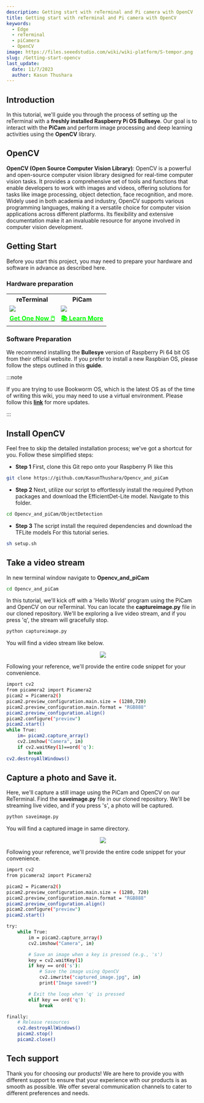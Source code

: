 ```yaml
---
description: Getting start with reTerminal and Pi camera with OpenCV
title: Getting start with reTerminal and Pi camera with OpenCV
keywords:
  - Edge
  - reTerminal 
  - piCamera
  - OpenCV
image: https://files.seeedstudio.com/wiki/wiki-platform/S-tempor.png
slug: /Getting-start-opencv
last_update:
  date: 11/7/2023
  author: Kasun Thushara
---
```

## Introduction

In this tutorial, we'll guide you through the process of setting up the reTerminal with a **freshly installed Raspberry Pi OS Bullseye**. Our goal is to interact with the **PiCam** and perform image processing and deep learning activities using the **OpenCV** library.

## OpenCV

**OpenCV (Open Source Computer Vision Library)**: OpenCV is a powerful and open-source computer vision library designed for real-time computer vision tasks. It provides a comprehensive set of tools and functions that enable developers to work with images and videos, offering solutions for tasks like image processing, object detection, face recognition, and more. Widely used in both academia and industry, OpenCV supports various programming languages, making it a versatile choice for computer vision applications across different platforms. Its flexibility and extensive documentation make it an invaluable resource for anyone involved in computer vision development.

## Getting Start

Before you start this project, you may need to prepare your hardware and software in advance as described here.

### Hardware preparation

<div class="table-center">
	<table class="table-nobg">
    <tr class="table-trnobg">
      <th class="table-trnobg">reTerminal</th>
      <th class="table-trnobg">PiCam</th>
		</tr>
    <tr class="table-trnobg"></tr>
		<tr class="table-trnobg">
			<td class="table-trnobg"><div style={{textAlign:'center'}}><img src="https://files.seeedstudio.com/wiki/ReTerminal/frigate/reterminal.png" style={{width:300, height:'auto'}}/></div></td>
      <td class="table-trnobg"><div style={{textAlign:'center'}}><img src="https://files.seeedstudio.com/wiki/ReTerminal/Picam/picam2.jpg" style={{width:300, height:'auto'}}/></div></td>
		</tr>
    <tr class="table-trnobg"></tr>
		<tr class="table-trnobg">
			<td class="table-trnobg"><div class="get_one_now_container" style={{textAlign: 'center'}}><a class="get_one_now_item" href="https://www.seeedstudio.com/ReTerminal-with-CM4-p-4904.html?queryID=26220f25bcce77bc420c9c03059787c0&objectID=4904&indexName=bazaar_retailer_products">
              <strong><span><font color={'FFFFFF'} size={"4"}> Get One Now 🖱️</font></span></strong>
          </a></div></td>
      <td class="table-trnobg"><div class="get_one_now_container" style={{textAlign: 'center'}}><a class="get_one_now_item" href="https://wiki.seeedstudio.com/reTerminal-piCam/"><strong><span><font color={'FFFFFF'} size={"4"}>📚 Learn More</font></span></strong></a></div></td>
        </tr>
    </table>
    </div>

### Software Preparation

We recommend installing the **Bullesye** version of Raspberry Pi 64 bit OS from their official website. If you prefer to install a new Raspbian OS, please follow the steps outlined in this **guide**.

:::note

If you are trying to use Bookworm OS, which is the latest OS as of the time of writing this wiki, you may need to use a virtual environment. Please follow this [**link**](https://www.raspberrypi.com/documentation/computers/os.html#python-on-raspberry-pi) for more updates.

:::

## Install OpenCV

 Feel free to skip the detailed installation process; we've got a shortcut for you. Follow these simplified steps:

 - **Step 1** First, clone this Git repo onto your Raspberry Pi like this

 ```sh
git clone https://github.com/KasunThushara/Opencv_and_piCam
 ```

- **Step 2** Next, utilize our script to effortlessly install the required Python packages and download the EfficientDet-Lite model. Navigate to this folder.

```sh
cd Opencv_and_piCam/ObjectDetection
```

- **Step 3** The script install the required dependencies and download the TFLite models For this tutorial series.

```sh
sh setup.sh
```

## Take a video stream 

In new terminal window  navigate to  **Opencv_and_piCam**
 ```sh
cd Opencv_and_piCam
 ```

In this tutorial, we'll kick off with a 'Hello World' program using the PiCam and OpenCV on our reTerminal. You can locate the **captureimage.py** file in our cloned repository. We'll be exploring a live video stream, and if you press 'q', the stream will gracefully stop.

```sh
python captureimage.py
```
You will find a video stream like below.

<center><img width={1000} src="https://files.seeedstudio.com/wiki/ReTerminal/opencv/videostream.gif" /></center>


Following your reference, we'll provide the entire code snippet for your convenience.

```sh
import cv2
from picamera2 import Picamera2
picam2 = Picamera2()
picam2.preview_configuration.main.size = (1280,720)
picam2.preview_configuration.main.format = "RGB888"
picam2.preview_configuration.align()
picam2.configure("preview")
picam2.start()
while True:
    im= picam2.capture_array()
    cv2.imshow("Camera", im)
    if cv2.waitKey(1)==ord('q'):
        break
cv2.destroyAllWindows()
```
## Capture a photo and Save it.

Here, we'll capture a still image using the PiCam and OpenCV on our ReTerminal. Find the **saveimage.py** file in our cloned repository. We'll be streaming live video, and if you press 's', a photo will be captured.

```sh
python saveimage.py
```
You will find a captured image in same directory.

<center><img width={800} src="https://files.seeedstudio.com/wiki/ReTerminal/opencv/capturedimage.PNG" /></center>


Following your reference, we'll provide the entire code snippet for your convenience.

```sh
import cv2
from picamera2 import Picamera2

picam2 = Picamera2()
picam2.preview_configuration.main.size = (1280, 720)
picam2.preview_configuration.main.format = "RGB888"
picam2.preview_configuration.align()
picam2.configure("preview")
picam2.start()

try:
    while True:
        im = picam2.capture_array()
        cv2.imshow("Camera", im)

        # Save an image when a key is pressed (e.g., 's')
        key = cv2.waitKey(1)
        if key == ord('s'):
            # Save the image using OpenCV
            cv2.imwrite("captured_image.jpg", im)
            print("Image saved!")

        # Exit the loop when 'q' is pressed
        elif key == ord('q'):
            break

finally:
    # Release resources
    cv2.destroyAllWindows()
    picam2.stop()
    picam2.close()
```

## Tech support



Thank you for choosing our products! We are here to provide you with different support to ensure that your experience with our products is as smooth as possible. We offer several communication channels to cater to different preferences and needs.

<div class="button_tech_support_container">
<a href="https://forum.seeedstudio.com/" class="button_forum"></a> 
<a href="https://www.seeedstudio.com/contacts" class="button_email"></a>
</div>

<div class="button_tech_support_container">
<a href="https://discord.gg/eWkprNDMU7" class="button_discord"></a> 
<a href="https://github.com/Seeed-Studio/wiki-documents/discussions/69" class="button_discussion"></a>
</div>